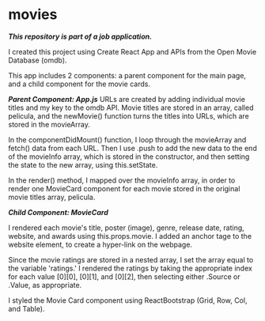# movies

***This repository is part of a job application.***

I created this project using Create React App and APIs from the Open Movie Database (omdb).

This app includes 2 components: a parent component for the main page, and a child component for the movie cards.

***Parent Component: App.js***
URLs are created by adding individual movie titles and my key to the omdb API. Movie titles are stored in an array, called pelicula, and the newMovie() function turns the titles into URLs, which are stored in the movieArray. 

In the componentDidMount() function, I loop through the movieArray and fetch() data from each URL. Then I use .push to add the new data to the end of the movieInfo array, which is stored in the constructor, and then setting the state to the new array, using this.setState.

In the render() method, I mapped over the movieInfo array, in order to render one MovieCard component for each movie stored in the original movie titles array, pelicula.

***Child Component: MovieCard***

I rendered each movie's title, poster (image), genre, release date, rating, website, and awards using this.props.movie. I added an anchor tage to the website element, to create a hyper-link on the webpage.

Since the movie ratings are stored in a nested array, I set the array equal to the variable 'ratings.' I rendered the ratings by taking the appropriate index for each value [0][0], [0][1], and [0][2], then selecting either .Source or .Value, as appropriate.

I styled the Movie Card component using ReactBootstrap (Grid, Row, Col, and Table).


